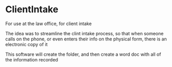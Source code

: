 # ClientIntake
For use at the law office, for client intake

The idea was to streamline the clint intake process, so that when someone calls on the phone, or even enters their info on the physical form, there is an electronic copy of it

This software will create the folder, and then create a word doc with all of the information recorded 

